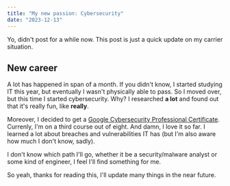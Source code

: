 ```yaml
---
title: "My new passion: Cybersecurity"
date: "2023-12-13"
---
```


Yo, didn't post for a while now. This post is just a quick update on my carrier situation.

## New career

A lot has happened in span of a month. If you didn't know, I started studying IT this year, but eventually I wasn't physically able to pass. So I moved over, but this time I started cybersecurity. Why? I researched **a lot** and found out that it's really fun, like **really**.

Moreover, I decided to get a [Google Cybersecurity Professional Certificate](https://www.coursera.org/professional-certificates/google-cybersecurity). Currenly, I'm on a third course out of eight. And damn, I love it so far. I learned a lot about breaches and vulnerabilities IT has (but I'm also aware how much I don't know, sadly).

I don't know which path I'll go, whether it be a security/malware analyst or some kind of engineer, I feel I'll find something for me.

So yeah, thanks for reading this, I'll update many things in the near future.